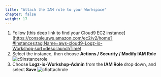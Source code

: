```yaml
---
title: "Attach the IAM role to your Workspace"
chapter: false
weight: 17
---
```


1. Follow [this deep link to find your Cloud9 EC2 instance] (https://console.aws.amazon.com/ec2/v2/home?#Instances:tag:Name=aws-cloud9-Logz-io-Workshop;sort=desc:launchTime)
2. Select the instance, then choose **Actions / Security / Modify IAM Role**
   ![c9instancerole](/images/prerequisites/c9instancerole.png)
3. Choose **Logz-io-Workshop-Admin** from the **IAM Role** drop down, and select **Save**
   ![c9attachrole](/images/prerequisites/c9attachrole.png)
